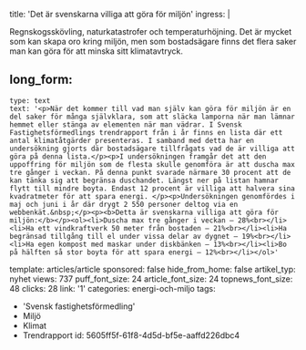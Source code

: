 title: 'Det är svenskarna villiga att göra för miljön'
ingress: |
  <p>Regnskogsskövling, naturkatastrofer och temperaturhöjning. Det är mycket som kan skapa oro kring miljön, men som bostadsägare finns det flera saker man kan göra för att minska sitt klimatavtryck.
  </p>
  
long_form:
  -
    type: text
    text: '<p>När det kommer till vad man själv kan göra för miljön är en del saker för många självklara, som att släcka lamporna när man lämnar hemmet eller stänga av elementen när man vädrar. I Svensk Fastighetsförmedlings trendrapport från i år finns en lista där ett antal klimatåtgärder presenteras. I samband med detta har en undersökning gjorts där bostadsägare tillfrågats vad de är villiga att göra på denna lista.</p><p>I undersökningen framgår det att den uppoffring för miljön som de flesta skulle genomföra är att duscha max tre gånger i veckan. På denna punkt svarade närmare 30 procent att de kan tänka sig att begränsa duschandet. Längst ner på listan hamnar flytt till mindre boyta. Endast 12 procent är villiga att halvera sina kvadratmeter för att spara energi. </p><p>Undersökningen genomfördes i maj och juni i år där drygt 2 550 personer deltog via en webbenkät.&nbsp;</p><p><b>Detta är svenskarna villiga att göra för miljön:</b></p><ol><li>Duscha max tre gånger i veckan – 28%<br></li><li>Ha ett vindkraftverk 50 meter från bostaden – 21%<br></li><li>Ha begränsad tillgång till el under vissa delar av dygnet – 19%<br></li><li>Ha egen kompost med maskar under diskbänken – 13%<br></li><li>Bo på hälften så stor boyta för att spara energi – 12%<br></li></ol>'
template: articles/article
sponsored: false
hide_from_home: false
artikel_typ: nyhet
views: 737
puff_font_size: 24
article_font_size: 24
topnews_font_size: 48
clicks: 28
link: '1'
categories: energi-och-miljo
tags:
  - 'Svensk fastighetsförmedling'
  - Miljö
  - Klimat
  - Trendrapport
id: 5605ff5f-61f8-4d5d-bf5e-aaffd226dbc4
